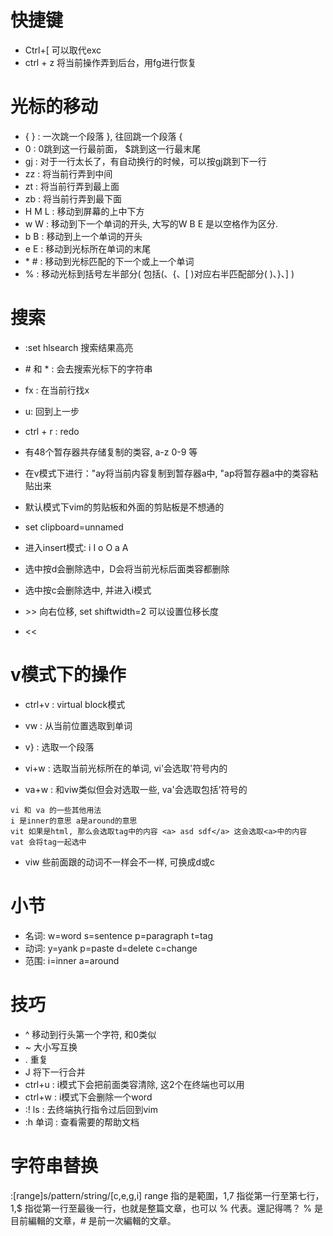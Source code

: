 



# 快捷键
* Ctrl+[ 可以取代exc
* ctrl + z 将当前操作弄到后台，用fg进行恢复

# 光标的移动
* { } : 一次跳一个段落 }, 往回跳一个段落 {
* 0 : 0跳到这一行最前面， $跳到这一行最末尾
* gj : 对于一行太长了，有自动换行的时候，可以按gj跳到下一行
* zz : 将当前行弄到中间
* zt : 将当前行弄到最上面
* zb : 将当前行弄到最下面
* H M L : 移动到屏幕的上中下方
* w W : 移动到下一个单词的开头, 大写的W B E 是以空格作为区分.
* b B : 移动到上一个单词的开头
* e E : 移动到光标所在单词的末尾
* \* \# : 移动到光标匹配的下一个或上一个单词
* % : 移动光标到括号左半部分( 包括(、{、[ )对应右半匹配部分( )、}、] )

# 搜索
* :set hlsearch 搜索结果高亮
* \# 和 \* : 会去搜索光标下的字符串
* fx : 在当前行找x


* u: 回到上一步
* ctrl + r : redo


* 有48个暂存器共存储复制的类容, a-z 0-9 等
* 在v模式下进行："ay将当前内容复制到暂存器a中, "ap将暂存器a中的类容粘贴出来


* 默认模式下vim的剪贴板和外面的剪贴板是不想通的
* set clipboard=unnamed

* 进入insert模式: i I o O a A

* 选中按d会删除选中，D会将当前光标后面类容都删除
* 选中按c会删除选中, 并进入i模式

* \>> 向右位移, set shiftwidth=2 可以设置位移长度
* \<<


# v模式下的操作
* ctrl+v : virtual block模式

* vw : 从当前位置选取到单词
* v} : 选取一个段落 
* vi+w : 选取当前光标所在的单词, vi'会选取'符号内的
* va+w : 和viw类似但会对选取一些, va'会选取包括'符号的
```
vi 和 va 的一些其他用法
i 是inner的意思 a是around的意思
vit 如果是html, 那么会选取tag中的内容 <a> asd sdf</a> 这会选取<a>中的内容
vat 会将tag一起选中
```

* viw 些前面跟的动词不一样会不一样, 可换成d或c

# 小节
* 名词: w=word s=sentence p=paragraph t=tag 
* 动词: y=yank p=paste d=delete c=change
* 范围: i=inner a=around


# 技巧
* ^ 移动到行头第一个字符, 和0类似
* ~ 大小写互换
* . 重复
* J 将下一行合并
* ctrl+u : i模式下会把前面类容清除, 这2个在终端也可以用
* ctrl+w : i模式下会删除一个word
* :! ls : 去终端执行指令过后回到vim
* :h 单词 : 查看需要的帮助文档

# 字符串替换
:[range]s/pattern/string/[c,e,g,i]
range 指的是範圍，1,7 指從第一行至第七行，1,$ 指從第一行至最後一行，也就是整篇文章，也可以 % 代表。還記得嗎？ % 是目前編輯的文章，# 是前一次編輯的文章。